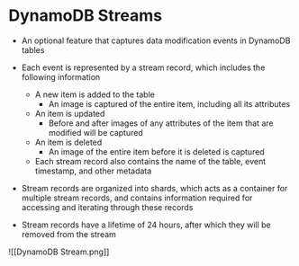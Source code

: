 # DynamoDB Streams
- An optional feature that captures data modification events in DynamoDB tables

- Each event is represented by a stream record, which includes the following information
	- A new item is added to the table
		- An image is captured of the entire item, including all its attributes
	- An item is updated
		- Before and after images of any attributes of the item that are modified will be captured
	- An item is deleted
		- An image of the entire item before it is deleted is captured
	- Each stream record also contains the name of the table, event timestamp, and other metadata

- Stream records are organized into shards, which acts as a container for multiple stream records, and contains information required for accessing and iterating through these records

- Stream records have a lifetime of 24 hours, after which they will be removed from the stream

![[DynamoDB Stream.png]]
